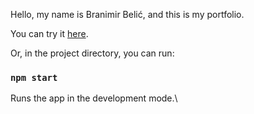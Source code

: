 Hello,
my name is Branimir Belić, and this is my portfolio.

You can try it [here](https://branimir026.github.io/my-portfolio/).

Or, in the project directory, you can run:

### `npm start`

Runs the app in the development mode.\
